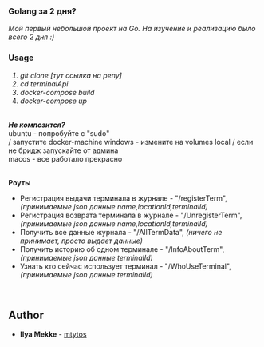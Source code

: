 ### Golang за 2 дня? 
<em>Мой первый небольшой проект на Go. На изучение и реализацию было всего 2 дня :)</em><br>

### Usage<br><em>
  1. git clone [тут ссылка на репу]
  2. cd terminalApi
  3. docker-compose build<br>
  4. docker-compose up</em><br><br>

<b><em>Не композится?</b></em><br>
ubuntu - попробуйте с "sudo"<br> / запустите docker-machine
windows - измените на volumes local / если не бридж запускайте от админа<br>
macos - все работало прекрасно<br>
<br>

<b>Роуты</b><br>
- Регистрация выдачи терминала в журнале - "/registerTerm", <em>(принимаемые json данные name,locationId,terminalId)</em><br>
- Регистрация возврата терминала в журнале - "/UnregisterTerm", <em>(принимаемые json данные name,locationId,terminalId)</em><br>
- Получить все данные журнала - "/AllTermData", <em>(ничего не принимает, просто выдает данные)</em><br>
- Получить историю об одном терминале - "/InfoAboutTerm", <em>(принимаемые json данные terminalId)</em><br>
- Узнать кто сейчас использует терминал - "/WhoUseTerminal", <em>(принимаемые json данные terminalId)</em><br>
<br>

## Author
* **Ilya Mekke** - [mtytos](https://github.com/mtytos)
